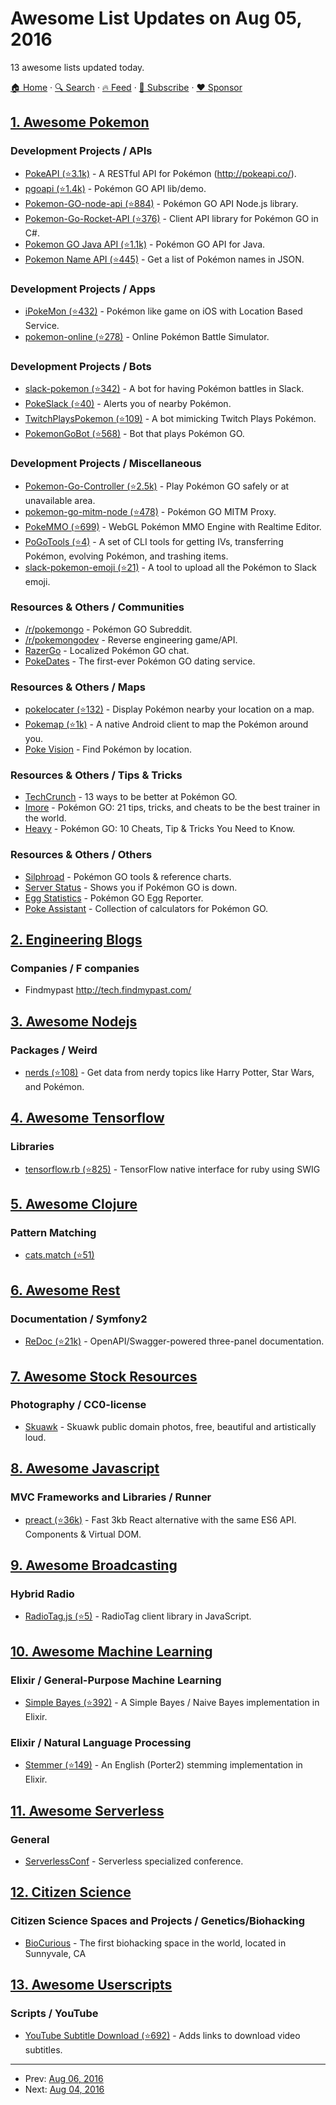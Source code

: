 # Awesome List Updates on Aug 05, 2016

13 awesome lists updated today.

[🏠 Home](/README.md) · [🔍 Search](https://www.trackawesomelist.com/search/) · [🔥 Feed](https://www.trackawesomelist.com/rss.xml) · [📮 Subscribe](https://trackawesomelist.us17.list-manage.com/subscribe?u=d2f0117aa829c83a63ec63c2f&id=36a103854c) · [❤️  Sponsor](https://github.com/sponsors/theowenyoung)



## [1. Awesome Pokemon](/content/tobiasbueschel/awesome-pokemon/README.md)

### Development Projects / APIs

*   [PokeAPI (⭐3.1k)](https://github.com/PokeAPI/pokeapi/) - A RESTful API for Pokémon (<http://pokeapi.co/>).
*   [pgoapi (⭐1.4k)](https://github.com/tejado/pgoapi) - Pokémon GO API lib/demo.
*   [Pokemon-GO-node-api (⭐884)](https://github.com/Armax/Pokemon-GO-node-api) - Pokémon GO API Node.js library.
*   [Pokemon-Go-Rocket-API (⭐376)](https://github.com/FeroxRev/Pokemon-Go-Rocket-API) - Client API library for Pokémon GO in C#.
*   [Pokemon GO Java API (⭐1.1k)](https://github.com/Grover-c13/PokeGOAPI-Java) - Pokémon GO API for Java.
*   [Pokemon Name API (⭐445)](https://github.com/sindresorhus/pokemon) - Get a list of Pokémon names in JSON.

### Development Projects / Apps

*   [iPokeMon (⭐432)](https://github.com/Kjuly/iPokeMon) - Pokémon like game on iOS with Location Based Service.
*   [pokemon-online (⭐278)](https://github.com/po-devs/pokemon-online) - Online Pokémon Battle Simulator.

### Development Projects / Bots

*   [slack-pokemon (⭐342)](https://github.com/rvinluan/slack-pokemon) - A bot for having Pokémon battles in Slack.
*   [PokeSlack (⭐40)](https://github.com/timwah/pokeslack) - Alerts you of nearby Pokémon.
*   [TwitchPlaysPokemon (⭐109)](https://github.com/sunshinekitty/TwitchPlaysPokemon) - A bot mimicking Twitch Plays Pokémon.
*   [PokemonGoBot (⭐568)](https://github.com/jabbink/PokemonGoBot) - Bot that plays Pokémon GO.

### Development Projects / Miscellaneous

*   [Pokemon-Go-Controller (⭐2.5k)](https://github.com/kahopoon/Pokemon-Go-Controller) - Play Pokémon GO safely or at unavailable area.
*   [pokemon-go-mitm-node (⭐478)](https://github.com/rastapasta/pokemon-go-mitm-node) - Pokémon GO MITM Proxy.
*   [PokeMMO (⭐699)](https://github.com/maierfelix/PokeMMO) - WebGL Pokémon MMO Engine with Realtime Editor.
*   [PoGoTools (⭐4)](https://github.com/nelsyeung/PoGoTools) - A set of CLI tools for getting IVs, transferring Pokémon, evolving Pokémon, and trashing items.
*   [slack-pokemon-emoji (⭐21)](https://github.com/fraserxu/slack-pokemon-emoji) - A tool to upload all the Pokémon to Slack emoji.

### Resources & Others / Communities

*   [/r/pokemongo](https://www.reddit.com/r/pokemongo/) - Pokémon GO Subreddit.
*   [/r/pokemongodev](https://www.reddit.com/r/pokemongodev) - Reverse engineering game/API.
*   [RazerGo](https://go.razerzone.com/) - Localized Pokémon GO chat.
*   [PokeDates](https://www.projectfixup.com/pokedates/) - The first-ever Pokémon GO dating service.

### Resources & Others / Maps

*   [pokelocater (⭐132)](https://github.com/emeth-/pokelocater) - Display Pokémon nearby your location on a map.
*   [Pokemap (⭐1k)](https://github.com/omkarmoghe/Pokemap) - A native Android client to map the Pokémon around you.
*   [Poke Vision](https://pokevision.com/) - Find Pokémon by location.

### Resources & Others / Tips & Tricks

*   [TechCrunch](https://techcrunch.com/gallery/pokemon-go-tips/) - 13 ways to be better at Pokémon GO.
*   [Imore](http://www.imore.com/Pokemon-go-tips-tricks-cheats) - Pokémon GO: 21 tips, tricks, and cheats to be the best trainer in the world.
*   [Heavy](http://heavy.com/games/2016/07/pokemon-go-cheats-tips-tricks-guide-walkthrough-gps-spoof-fake-pikachu-starter-get-coins-throw-candy-incense-footsteps-pokestops-driving-lucky-eggs/) - Pokémon GO: 10 Cheats, Tip & Tricks You Need to Know.

### Resources & Others / Others

*   [Silphroad](https://thesilphroad.com/research) - Pokémon GO tools & reference charts.
*   [Server Status](http://www.mmoserverstatus.com/pokemon_go) - Shows you if Pokémon GO is down.
*   [Egg Statistics](https://app.cmmcd.com/) - Pokémon GO Egg Reporter.
*   [Poke Assistant](https://pokeassistant.com/) - Collection of calculators for Pokémon GO.

## [2. Engineering Blogs](/content/kilimchoi/engineering-blogs/README.md)

### Companies / F companies

*   Findmypast <http://tech.findmypast.com/>

## [3. Awesome Nodejs](/content/sindresorhus/awesome-nodejs/README.md)

### Packages / Weird

*   [nerds (⭐108)](https://github.com/SkyHacks/nerds) - Get data from nerdy topics like Harry Potter, Star Wars, and Pokémon.

## [4. Awesome Tensorflow](/content/jtoy/awesome-tensorflow/README.md)

### Libraries

*   [tensorflow.rb (⭐825)](https://github.com/somaticio/tensorflow.rb) - TensorFlow native interface for ruby using SWIG

## [5. Awesome Clojure](/content/razum2um/awesome-clojure/README.md)

### Pattern Matching

*   [cats.match (⭐51)](https://github.com/zalando/cats.match)

## [6. Awesome Rest](/content/marmelab/awesome-rest/README.md)

### Documentation / Symfony2

*   [ReDoc (⭐21k)](https://github.com/Rebilly/ReDoc/) - OpenAPI/Swagger-powered three-panel documentation.

## [7. Awesome Stock Resources](/content/neutraltone/awesome-stock-resources/README.md)

### Photography / CC0-license

*   [Skuawk](http://skuawk.com/) - Skuawk public domain photos, free, beautiful and artistically loud.

## [8. Awesome Javascript](/content/sorrycc/awesome-javascript/README.md)

### MVC Frameworks and Libraries / Runner

*   [preact (⭐36k)](https://github.com/developit/preact) - Fast 3kb React alternative with the same ES6 API. Components & Virtual DOM.

## [9. Awesome Broadcasting](/content/ebu/awesome-broadcasting/README.md)

### Hybrid Radio

*   [RadioTag.js (⭐5)](https://github.com/ebu/radiotag.js) - RadioTag client library in JavaScript.

## [10. Awesome Machine Learning](/content/josephmisiti/awesome-machine-learning/README.md)

### Elixir / General-Purpose Machine Learning

*   [Simple Bayes (⭐392)](https://github.com/fredwu/simple_bayes) - A Simple Bayes / Naive Bayes implementation in Elixir.

### Elixir / Natural Language Processing

*   [Stemmer (⭐149)](https://github.com/fredwu/stemmer) - An English (Porter2) stemming implementation in Elixir.

## [11. Awesome Serverless](/content/pmuens/awesome-serverless/README.md)

### General

*   [ServerlessConf](http://serverlessconf.io) - Serverless specialized conference.

## [12. Citizen Science](/content/dylanrees/citizen-science/README.md)

### Citizen Science Spaces and Projects / Genetics/Biohacking

*   [BioCurious](http://biocurious.org/) - The first biohacking space in the world, located in Sunnyvale, CA

## [13. Awesome Userscripts](/content/bvolpato/awesome-userscripts/README.md)

### Scripts / YouTube

*   [YouTube Subtitle Download (⭐692)](https://github.com/1c7/Youtube-Auto-Subtitle-Download) - Adds links to download video subtitles.

---

- Prev: [Aug 06, 2016](/content/2016/08/06/README.md)
- Next: [Aug 04, 2016](/content/2016/08/04/README.md)